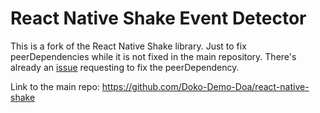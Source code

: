 # React Native Shake Event Detector

This is a fork of the React Native Shake library. Just to fix peerDependencies while it is not fixed in the main repository.
There's already an [issue](https://github.com/Doko-Demo-Doa/react-native-shake/issues/59) requesting to fix the peerDependency.

Link to the main repo: https://github.com/Doko-Demo-Doa/react-native-shake
